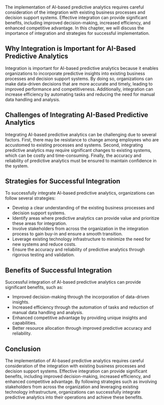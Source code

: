 
The implementation of AI-based predictive analytics requires careful consideration of the integration with existing business processes and decision support systems. Effective integration can provide significant benefits, including improved decision-making, increased efficiency, and enhanced competitive advantage. In this chapter, we will discuss the importance of integration and strategies for successful implementation.

Why Integration is Important for AI-Based Predictive Analytics
--------------------------------------------------------------

Integration is important for AI-based predictive analytics because it enables organizations to incorporate predictive insights into existing business processes and decision support systems. By doing so, organizations can make data-driven decisions that are more accurate and timely, leading to improved performance and competitiveness. Additionally, integration can increase efficiency by automating tasks and reducing the need for manual data handling and analysis.

Challenges of Integrating AI-Based Predictive Analytics
-------------------------------------------------------

Integrating AI-based predictive analytics can be challenging due to several factors. First, there may be resistance to change among employees who are accustomed to existing processes and systems. Second, integrating predictive analytics may require significant changes to existing systems, which can be costly and time-consuming. Finally, the accuracy and reliability of predictive analytics must be ensured to maintain confidence in the system.

Strategies for Successful Integration
-------------------------------------

To successfully integrate AI-based predictive analytics, organizations can follow several strategies:

* Develop a clear understanding of the existing business processes and decision support systems.
* Identify areas where predictive analytics can provide value and prioritize these areas for integration.
* Involve stakeholders from across the organization in the integration process to gain buy-in and ensure a smooth transition.
* Leverage existing technology infrastructure to minimize the need for new systems and reduce costs.
* Ensure the accuracy and reliability of predictive analytics through rigorous testing and validation.

Benefits of Successful Integration
----------------------------------

Successful integration of AI-based predictive analytics can provide significant benefits, such as:

* Improved decision-making through the incorporation of data-driven insights.
* Increased efficiency through the automation of tasks and reduction of manual data handling and analysis.
* Enhanced competitive advantage by providing unique insights and capabilities.
* Better resource allocation through improved predictive accuracy and reliability.

Conclusion
----------

The implementation of AI-based predictive analytics requires careful consideration of the integration with existing business processes and decision support systems. Effective integration can provide significant benefits, including improved decision-making, increased efficiency, and enhanced competitive advantage. By following strategies such as involving stakeholders from across the organization and leveraging existing technology infrastructure, organizations can successfully integrate predictive analytics into their operations and achieve these benefits.
